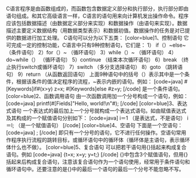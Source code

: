 C语言程序是由函数组成的，而函数包含数据定义部分和执行部分，执行部分即由语句组成。和其它高级语言一样，C语言的语句用来向计算机发出操作命令。程序应该包括数据描述（由数据定义部分来实现）和数据操作（由语句来实现）。数据描述主要定义数据结构（用数据类型表示）和数据初值。数据操作的任务是对已提供的数据进行加工处理。
C语句可以分为以下五类：
[color=blue]1、控制语句
它可完成一定的控制功能，C语言中只有9种控制语句，它们是：
1） if（）~else~ （条件语句）
2）for（）~ （循环语句）
3）while（）~ （循环语句）
4）do~while（） （循环语句）
5）continue （结束本次循环语句）
6）break （终止执行switch或循环语句）
7）switch （多分支选择语句）
8）goto （跳转语句）
9）return （从函数返回语句）
上面9种语句中的括号（）表示其中是一个条件，根据该条件的值决定程序的流程，~表示内嵌的语句。例如：
[code=java]
#[Keywords]if#(x>y) z=x;
#[Keywords]else #z=y;
[/code]
是一个条件语句。
[color=blue]2、函数调用语句
由一次函数调用加一个分号构成一个语句，例如：
[code=java]
printf(#[Fields]"Hello, world!\n"#);
[/code]
[color=blue]3、表达式语句
一个表达式的最后加上一个分号就构成一个表达式语句。如由赋值表达式及其构成的一个赋值语句分别如下：
[code=java]
i＝1 （是表达式，不是语句）
i＝l; （是一个赋值语句）
[/code]
[color=blue]4、空语句
下面是一个空语句：
[code=java]
;
[/code]
即只有一个分号的语句，它不进行任何操作。空语句常用作程序执行流程的跳转目标，或循环语句中的循环体（循环体是主语句，表示循环体什么也不做）。
[color=blue]5、复合语句
可以把若干语句用{}括起来构成复合语句。例如
[code=java]
{t=x; x=y; y=t;}
[/code]
{}中包含3个赋值语句，但用{}括起来后构成复合语句，注意该复合语句作为一个语句使用，经常用于条件语句和循环语句中。还要注意的是{}中的最后一个语句的最后一个分号不能忽略不写。
